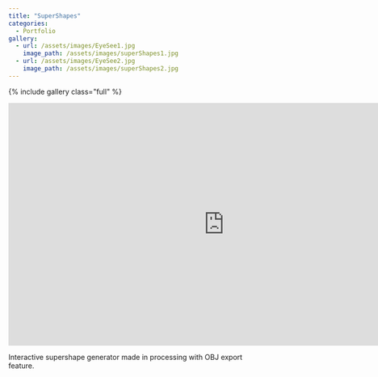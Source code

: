 ```yaml
---
title: "SuperShapes"
categories:
  - Portfolio
gallery:
  - url: /assets/images/EyeSee1.jpg
    image_path: /assets/images/superShapes1.jpg
  - url: /assets/images/EyeSee2.jpg
    image_path: /assets/images/superShapes2.jpg
---
```

{% include gallery class="full" %}


<iframe width="853" height="480" src="https://www.youtube-nocookie.com/embed/hTRzd891oWo" frameborder="0" allow="accelerometer; autoplay; clipboard-write; gyroscope; picture-in-picture" allowfullscreen></iframe>

Interactive supershape generator made in processing with OBJ export feature.